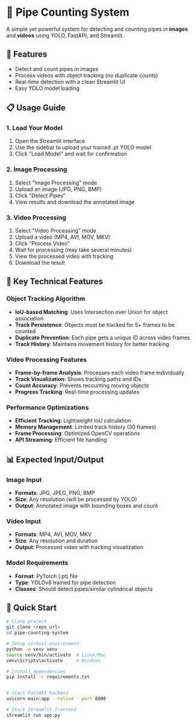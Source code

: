 # 🔧 Pipe Counting System

A simple yet powerful system for detecting and counting pipes in **images** and **videos** using YOLO, FastAPI, and Streamlit.

## 🌟 Features
- Detect and count pipes in images  
- Process videos with object tracking (no duplicate counts)  
- Real-time detection with a clean Streamlit UI  
- Easy YOLO model loading  


## 📋 Usage Guide 
### 1. Load Your Model 
1. Open the Streamlit interface 
2. Use the sidebar to upload your trained .pt YOLO model 
3. Click "Load Model" and wait for confirmation 
### 2. Image Processing 
1. Select "Image Processing" mode 
2. Upload an image (JPG, PNG, BMP) 
3. Click "Detect Pipes" 
4. View results and download the annotated image 
### 3. Video Processing 
1. Select "Video Processing" mode 
2. Upload a video (MP4, AVI, MOV, MKV) 
3. Click "Process Video" 
4. Wait for processing (may take several minutes) 
5. View the processed video with tracking 
6. Download the result

## 🎯 Key Technical Features

### Object Tracking Algorithm 
- **IoU-based Matching**: Uses Intersection over Union for object association 
- **Track Persistence**: Objects must be tracked for 5+ frames to be counted 
- **Duplicate Prevention**: Each pipe gets a unique ID across video frames 
- **Track History**: Maintains movement history for better tracking

### Video Processing Features 
- **Frame-by-frame Analysis**: Processes each video frame individually 
- **Track Visualization**: Shows tracking paths and IDs 
- **Count Accuracy**: Prevents recounting moving objects 
- **Progress Tracking**: Real-time processing updates

### Performance Optimizations 
- **Efficient Tracking**: Lightweight IoU calculation 
- **Memory Management**: Limited track history (30 frames) 
- **Frame Processing**: Optimized OpenCV operations 
- **API Streaming**: Efficient file handling

## 📊 Expected Input/Output

### Image Input 
- **Formats**: JPG, JPEG, PNG, BMP 
- **Size**: Any resolution (will be processed by YOLO) 
- **Output**: Annotated image with bounding boxes and count 
### Video Input 
- **Formats**: MP4, AVI, MOV, MKV 
- **Size**: Any resolution and duration 
- **Output**: Processed video with tracking visualization 
### Model Requirements 
- **Format**: PyTorch (.pt) file 
- **Type**: YOLOv8 trained for pipe detection 
- **Classes**: Should detect pipes/similar cylindrical objects

## 🚀 Quick Start

```bash
# Clone project
git clone <repo_url>
cd pipe-counting-system

# Setup virtual environment
python -m venv venv
source venv/bin/activate  # Linux/Mac
venv\Scripts\activate     # Windows

# Install dependencies
pip install -r requirements.txt


# Start FastAPI backend
uvicorn main:app --reload --port 8000

# Start Streamlit frontend
streamlit run app.py
